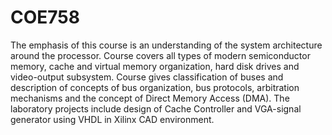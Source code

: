 # COE758

The emphasis of this course is an understanding of the system architecture around the processor. Course covers all types of modern semiconductor memory, cache and virtual memory organization, hard disk drives and video-output subsystem. Course gives classification of buses and description of concepts of bus organization, bus protocols, arbitration mechanisms and the concept of Direct Memory Access (DMA). The laboratory projects include design of Cache Controller and VGA-signal generator using VHDL in Xilinx CAD environment.
